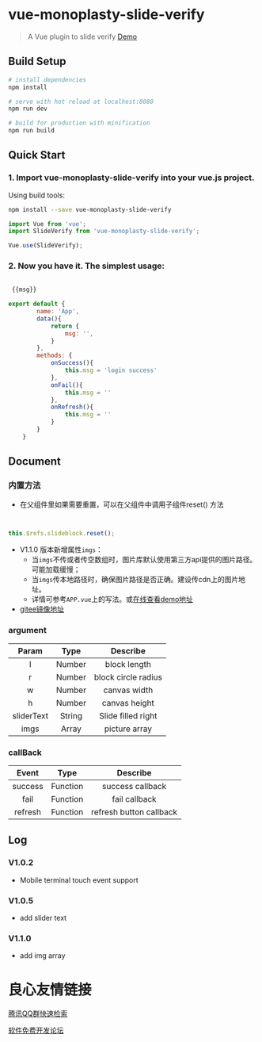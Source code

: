 # vue-monoplasty-slide-verify

> A Vue plugin to slide verify [Demo](https://monoplasty.github.io/vue-monoplasty-slide-verify/)

## Build Setup

``` bash
# install dependencies
npm install

# serve with hot reload at localhost:8080
npm run dev

# build for production with minification
npm run build
```
## Quick Start

###  1. Import vue-monoplasty-slide-verify into your vue.js project.

Using build tools:

```bash
npm install --save vue-monoplasty-slide-verify
```

```js
import Vue from 'vue';
import SlideVerify from 'vue-monoplasty-slide-verify';

Vue.use(SlideVerify);
```

### 2. Now you have it. The simplest usage:

```html
  
 {{msg}} 
```

```js
export default {
        name: 'App',
        data(){
            return {
                msg: '',
            }
        },
        methods: {
            onSuccess(){
                this.msg = 'login success'
            },
            onFail(){
                this.msg = ''
            },
            onRefresh(){
                this.msg = ''
            }
        }
    }
```

## Document
### 内置方法
  - 在父组件里如果需要重置，可以在父组件中调用子组件reset() 方法
  ```html
    
  ```
  ```javascript
  this.$refs.slideblock.reset();
  ```
  - V1.1.0 版本新增属性`imgs`：
    - 当`imgs`不传或者传空数组时，图片库默认使用第三方api提供的图片路径。可能加载缓慢；
    - 当`imgs`传本地路径时，确保图片路径是否正确。建设传cdn上的图片地址。
    - 详情可参考`APP.vue`上的写法。或[在线查看demo地址](https://monoplasty.github.io/vue-monoplasty-slide-verify/)
  - [gitee镜像地址](https://gitee.com/monoplasty/vue-monoplasty-slide-verify)
### argument

| Param | Type | Describe |
| :------: | :------: | :------: |
| l | Number | block length |
| r | Number | block circle radius |
| w | Number | canvas width |
| h | Number | canvas height |
| sliderText | String | Slide filled right |
| imgs | Array | picture array |

### callBack

| Event | Type | Describe |
| :------: | :------: | :------: |
| success | Function | success callback |
| fail | Function | fail callback |
| refresh | Function | refresh button callback |


## Log
### V1.0.2
- Mobile terminal touch event support
### V1.0.5
- add slider text
### V1.1.0
- add img array


 # 良心友情链接

[腾讯QQ群快速检索](http://u.720life.cn/s/8cf73f7c)

[软件免费开发论坛](http://u.720life.cn/s/bbb01dc0)
